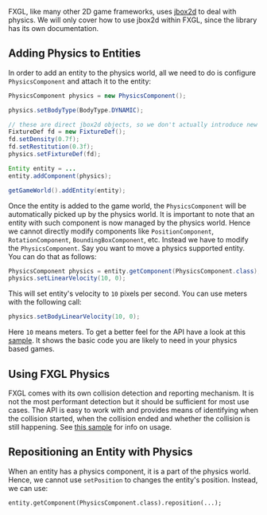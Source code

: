 FXGL, like many other 2D game frameworks, uses [jbox2d](https://github.com/jbox2d/jbox2d) to deal with physics.
We will only cover how to use jbox2d within FXGL, since the library has its own documentation.

## Adding Physics to Entities

In order to add an entity to the physics world, all we need to do is configure `PhysicsComponent` and attach it to the entity:

```java
PhysicsComponent physics = new PhysicsComponent();

physics.setBodyType(BodyType.DYNAMIC);

// these are direct jbox2d objects, so we don't actually introduce new API
FixtureDef fd = new FixtureDef();
fd.setDensity(0.7f);
fd.setRestitution(0.3f);
physics.setFixtureDef(fd);

Entity entity = ...
entity.addComponent(physics);

getGameWorld().addEntity(entity);
```

Once the entity is added to the game world, the `PhysicsComponent` will be automatically picked up by the physics world.
It is important to note that an entity with such component is now managed by the physics world.
Hence we cannot directly modify components like `PositionComponent`, `RotationComponent`, `BoundingBoxComponent`, etc.
Instead we have to modify the `PhysicsComponent`.
Say you want to move a physics supported entity.
You can do that as follows:

```java
PhysicsComponent physics = entity.getComponent(PhysicsComponent.class);
physics.setLinearVelocity(10, 0);
```

This will set entity's velocity to `10` pixels per second.
You can use meters with the following call:

```java
physics.setBodyLinearVelocity(10, 0);
```

Here `10` means meters.
To get a better feel for the API have a look at this [sample](https://github.com/AlmasB/FXGL/blob/master/samples/s10realphysics/RealPhysicsSample.java).
It shows the basic code you are likely to need in your physics based games.

## Using FXGL Physics

FXGL comes with its own collision detection and reporting mechanism.
It is not the most performant detection but it should be sufficient for most use cases.
The API is easy to work with and provides means of identifying when the collision started, when the collision ended and whether the collision is still happening.
See [this sample](https://github.com/AlmasB/FXGL/blob/master/fxgl-samples/src/main/java/s04physics/PhysicsSample.java#L119) for info on usage.

## Repositioning an Entity with Physics

When an entity has a physics component, it is a part of the physics world.
Hence, we cannot use `setPosition` to changes the entity's position.
Instead, we can use:

```
entity.getComponent(PhysicsComponent.class).reposition(...);
```
